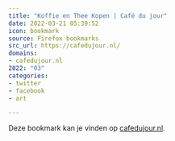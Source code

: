 ```yaml
---
title: "Koffie en Thee Kopen | Café du jour"
date: 2022-03-21 05:39:52
icon: bookmark
source: Firefox bookmarks
src_url: https://cafedujour.nl/
domains:
- cafedujour.nl
2022: "03"
categories:
- twitter
- facebook
- art

---
```

Deze bookmark kan je vinden op [cafedujour.nl](https://cafedujour.nl/).
